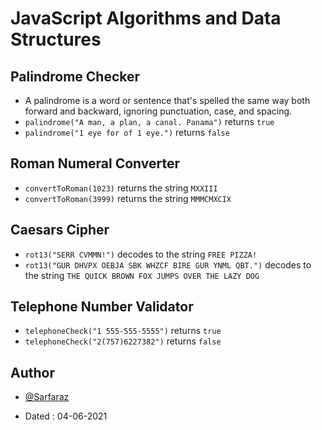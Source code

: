 # JavaScript Algorithms and Data Structures

## Palindrome Checker
- A palindrome is a word or sentence that's spelled the same way both forward and backward, ignoring punctuation, case, and spacing.
- `palindrome("A man, a plan, a canal. Panama")` returns `true`
- `palindrome("1 eye for of 1 eye.")` returns `false`

## Roman Numeral Converter
- `convertToRoman(1023)` returns the string `MXXIII`
- `convertToRoman(3999)` returns the string `MMMCMXCIX`

## Caesars Cipher
- `rot13("SERR CVMMN!")` decodes to the string `FREE PIZZA!`
- `rot13("GUR DHVPX OEBJA SBK WHZCF BIRE GUR YNML QBT.")` decodes to the string `THE QUICK BROWN FOX JUMPS OVER THE LAZY DOG`

## Telephone Number Validator
- `telephoneCheck("1 555-555-5555")` returns `true`
- `telephoneCheck("2(757)6227382")` returns `false`

## Author

- [@Sarfaraz](https://www.github.com/GoogolDKhan)

- Dated : 04-06-2021
